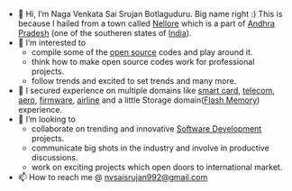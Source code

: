 - 👋 Hi, I’m Naga Venkata Sai Srujan Botlaguduru. Big name right :) This is because I hailed from a town called [Nellore](https://en.wikipedia.org/wiki/Nellore) which is a part of [Andhra Pradesh](https://en.wikipedia.org/wiki/Andhra_Pradesh) (one of the southeren states of [India](https://en.wikipedia.org/wiki/India)).
- 👀 I’m interested to
  - compile some of the [open source](https://en.wikipedia.org/wiki/Open_source) codes and play around it.
  - think how to make open source codes work for professional projects.
  - follow trends and excited to set trends and many more.
- 🌱 I secured experience on multiple domains like [smart card](https://en.wikipedia.org/wiki/Smart_card), [telecom](https://en.wikipedia.org/wiki/Telecommunications), [aero](https://en.wikipedia.org/wiki/Aero), [firmware](https://en.wikipedia.org/wiki/Firmware), [airline](https://en.wikipedia.org/wiki/Airline) and a little Storage domain([Flash Memory](https://en.wikipedia.org/wiki/Flash_memory)) experience.
- 💞️ I’m looking to
  - collaborate on trending and innovative [Software Development](https://en.wikipedia.org/wiki/Software_development) projects.
  - communicate big shots in the industry and involve in productive discussions.
  - work on exciting projects which open doors to international market.
- 📫 How to reach me @ nvsaisrujan992@gmail.com

<!---
itsmesrujan/itsmesrujan is a ✨ special ✨ repository because its `README.md` (this file) appears on your GitHub profile.
You can click the Preview link to take a look at your changes.
--->
